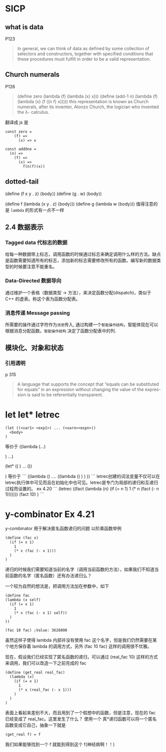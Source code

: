# SICP

## what is data 
P123
> In general, we can think of data as defined by some collection of selectors and constructors, together with specified conditions that these procedures must fulfill in order to be a valid representation.

## Church numerals
P126
> (define zero (lambda (f) (lambda (x) x))) (define (add-1 n)(lambda (f) (lambda (x) (f ((n f) x)))))
this representation is known as Church numerals, after its inventor, Alonzo Church, the logician who invented the λ- calculus.

翻译成 js 是
```
const zero = 
    (f) => 
      (x) => x

const addOne = 
  (n) =>
    (f) =>
      (x) =>
        f(n(f)(x))
```

## dotted-tail
(define (f x y . z) ⟨body⟩)
(define (g . w) ⟨body⟩)

(define f (lambda (x y . z) ⟨body⟩))
(define g (lambda w ⟨body⟩))
值得注意的是 `lambda` 的形式有一点不一样

## 2.4 数据表示
### Tagged data 代标志的数据
给每一种数据带上标志，调用函数的时候通过标志来确定调用什么样的方法。缺点是函数需要知道所有的标志，添加新的标志需要修改所有的函数。编写新的数据类型的时候要注意不能重名。

### Data-Directed 数据导向
通过维护一个表格（数据类型 -> 方法），来决定函数分配(dispatch)，类似于 C++ 的虚表。称这个表为函数分配表。

### 消息传递 Message passing
所需要的操作通过字符作为`消息`传入, 通过构建一个`智能操作结构`，智能体现在可以根据消息分配函数。`智能操作结构` 决定了函数分配表中的列.

## 模块化、对象和状态

### 引用透明
p 315
> A language that supports the concept that “equals can be substituted for equals” in an expression without changing the value of the expres- sion is said to be referentially transparent. 

# let let* letrec
```
(let ((<var1> <exp1>) ... (<varn><expn>))
  <body>
)
```
等价于
((lambda (<var1>...<varn>)
  <body>
) <exp1>...<exp2>)

(let* ((<var1> <exp1>) ... (<varn><expn>))
  <body>
)
等价于
```
((lambda (<var1>)
  .... 
  ((lambda (<varn>)
      <body>
    )<expn>
  )
)<exp1>)
```
letrec创建的词法变量不仅可以在letrec执行体中可见而且在初始化中也可见。letrec是专门为局部的递归和互递归过程而设置的。 ex 4.20
```
(letrec
    ((fact (lambda (n) (if (= n 1) 1 (* n (fact (- n 1)))))))
    (fact 10)
)
```

# y-combinator Ex 4.21
y-combinator 用于解决匿名函数递归的问题
以阶乘函数举例
```
(define (fac x)
  (if (= x 1) 
    1
    (* x (fac (- x 1)))
  )
)
```

递归的时候我们需要知道当前的名字（调用当前函数的方法），如果我们不知道当前函数的名字（匿名函数）还有办法递归么？

一个较为自然的想法是，把调用方法加在参数中，如下
```
(define fac 
(lambda (x self) 
  (if (= x 1) 
    1
    (* x (fac (- x 1) self))
  )
))

(fac 10 fac) ;Value: 3628800
```
虽然这样子使得 lambda 内部并没有使用 fac 这个名字，但是我们仍然需要在某个地方保存着 lambda 的调用方式，另外 (fac 10 fac) 这样的调用很不优雅。

现在，假设我们已经实现了匿名函数的递归，可以通过 (real_fac 10) 这样的方式来调用，我们可以改造一下之前完成的 fac
```
(define (get_real real_fac)
  (lambda (x) 
    (if (= x 1) 
      1
      (* x (real_fac (- x 1)))
    )
  )
)
```
表面上看起来差别不大，而且用到了一个假想中的函数，但是注意，现在的 fac 已经变成了 real_fac。这里发生了什么？ 使用一个 真\*递归函数可以将一个匿名函数变成它自己，抽象一下就是
```
(get_real f) = f
```

我们如果能够找到一个 f 就能到得到这个 f(神经病啊！！)















